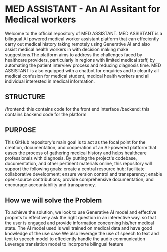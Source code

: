 # MED ASSISTANT - An AI Assitant for Medical workers
Welcome to the official repository of MED ASSISTANT. MED ASSISTANT is a bilingual AI powered medical worker assistant platform that can effeciently carry out medical history taking remotely using Generative AI and also assist medical health workers in with decision making make suggestions.The platform aims to address the challenges faced by healthcare providers, particularly in regions with limited medical staff, by automating the patient interview process and reducing diagnosis time.
MED ASSISTANT is also equipped with a chatbot for enquiries and to clearify all medical confusion for medical student, medical health workers and all individual interested in medical information.

## STRUCTURE
/frontend: this contains code for the front end interface
/backend: this contains backend code for the platform


## PURPOSE
This GitHub repository's main goal is to act as the focal point for the creation, documentation, and cooperation of an AI-powered platform that eases the process of gathering medical history and helps healthcare professionals with diagnosis.
By putting the project's codebase, documentation, and other pertinent materials online, this repository will support the following goals: create a central resource hub; facilitate collaborative development; ensure version control and transparency; enable open-source contributions; provide comprehensive documentation; and encourage accountability and transparency.

## How we will solve the Problem
To achieve the solution, we look to use Generative AI model and effective propmts to effectively ask the right question in an interective way. so that the user is engaged and provide information concerning his/her medical state.
The AI model used is well trained on medical data and have good knowledge of the use case
We also leverage the use of speech to text and text to speech model to effeciently handle the audio communication
Leverage translation model to incorporte bilingual feature
